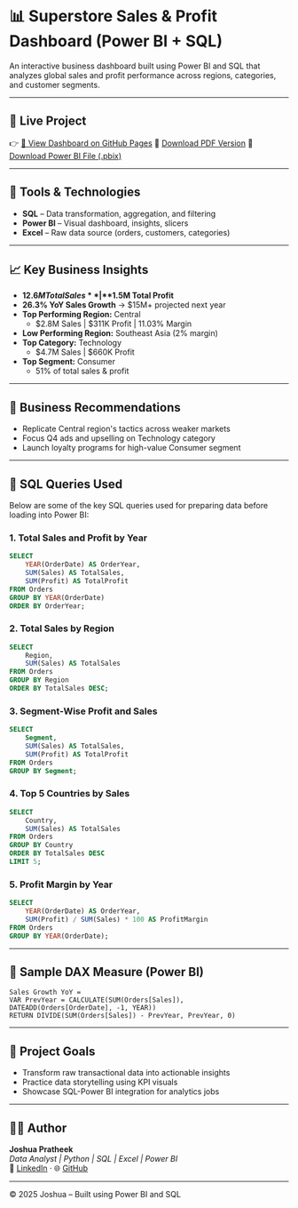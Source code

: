 
# 📊 Superstore Sales & Profit Dashboard (Power BI + SQL)

An interactive business dashboard built using Power BI and SQL that analyzes global sales and profit performance across regions, categories, and customer segments.

---

## 🚀 Live Project  
👉 [🔗 View Dashboard on GitHub Pages](https://github.com/joshp568/sales-dashboard)
📄 [Download PDF Version](https://github.com/joshp568/sales-dashboard/blob/main/SalesPerformance_Dashboard_final.pdf)
📁 [Download Power BI File (.pbix)](https://github.com/joshp568/sales-dashboard/blob/main/SalesPerformance_Dashboard.pbix)

---

## 🧰 Tools & Technologies

- **SQL** – Data transformation, aggregation, and filtering  
- **Power BI** – Visual dashboard, insights, slicers  
- **Excel** – Raw data source (orders, customers, categories)

---

## 📈 Key Business Insights

- **$12.6M Total Sales** | **$1.5M Total Profit**
- **26.3% YoY Sales Growth** → $15M+ projected next year
- **Top Performing Region:** Central  
  - $2.8M Sales | $311K Profit | 11.03% Margin  
- **Low Performing Region:** Southeast Asia (2% margin)
- **Top Category:** Technology  
  - $4.7M Sales | $660K Profit
- **Top Segment:** Consumer  
  - 51% of total sales & profit

---

## 🧠 Business Recommendations

- Replicate Central region's tactics across weaker markets  
- Focus Q4 ads and upselling on Technology category  
- Launch loyalty programs for high-value Consumer segment  

---

## 💾 SQL Queries Used

Below are some of the key SQL queries used for preparing data before loading into Power BI:

### 1. Total Sales and Profit by Year

```sql
SELECT 
    YEAR(OrderDate) AS OrderYear,
    SUM(Sales) AS TotalSales,
    SUM(Profit) AS TotalProfit
FROM Orders
GROUP BY YEAR(OrderDate)
ORDER BY OrderYear;
````

### 2. Total Sales by Region

```sql
SELECT 
    Region,
    SUM(Sales) AS TotalSales
FROM Orders
GROUP BY Region
ORDER BY TotalSales DESC;
```

### 3. Segment-Wise Profit and Sales

```sql
SELECT 
    Segment,
    SUM(Sales) AS TotalSales,
    SUM(Profit) AS TotalProfit
FROM Orders
GROUP BY Segment;
```

### 4. Top 5 Countries by Sales

```sql
SELECT 
    Country,
    SUM(Sales) AS TotalSales
FROM Orders
GROUP BY Country
ORDER BY TotalSales DESC
LIMIT 5;
```

### 5. Profit Margin by Year

```sql
SELECT 
    YEAR(OrderDate) AS OrderYear,
    SUM(Profit) / SUM(Sales) * 100 AS ProfitMargin
FROM Orders
GROUP BY YEAR(OrderDate);
```

---

## 📐 Sample DAX Measure (Power BI)

```DAX
Sales Growth YoY = 
VAR PrevYear = CALCULATE(SUM(Orders[Sales]), DATEADD(Orders[OrderDate], -1, YEAR))
RETURN DIVIDE(SUM(Orders[Sales]) - PrevYear, PrevYear, 0)
```

---

## 📌 Project Goals

* Transform raw transactional data into actionable insights
* Practice data storytelling using KPI visuals
* Showcase SQL-Power BI integration for analytics jobs

---

## 👨‍💻 Author

**Joshua Pratheek**  
_Data Analyst | Python | SQL | Excel | Power BI_  
🔗 [LinkedIn](https://www.linkedin.com/in/joshua-pratheek-aluri-261a8b305/) · 🌐 [GitHub](https://github.com/joshp568)

---

© 2025 Joshua – Built  using Power BI and SQL

```
